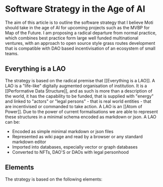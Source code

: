 # Software Strategy in the Age of AI

The aim of this article is to outline the software strategy that I believe Moti should take in the age of AI for upcoming projects such as the MVBP for Map of the Future. I am proposing a radical departure from normal practice, which combines best practice form large well funded multinational ventures, with an approach to open source style grass routes development that is compatible with DAO based incentivisation of an ecosystem of small teams.

## Everything is a LAO
The strategy is based on the radical premise that [[Everything is a LAO]]. A LAO is a "life-like" digitally augmented organisation of institution. It is a [[Performative Data Structure]], and as such is more than a description of the world, it has the capability to be funded, that is supplied with "energy" and linked to "actors" or "legal persons" - that is real world entities - that are incentivised or commanded to take action. A LAO is an [[Atom of Power]]. Due to the power of current formalisations we are able to represent these structures in a minimal schema encoded as markdown or json. A LAO can be:

- Encoded as simple minimal markdown or json files
- Represented as wiki page and read by a browser or any standard markdown editor
- Imported into databases, especially vector or graph databases
- Converted to NFTs, DAO'S or DAOs with legal personhood

## Elements
The strategy is based on the following elements:
